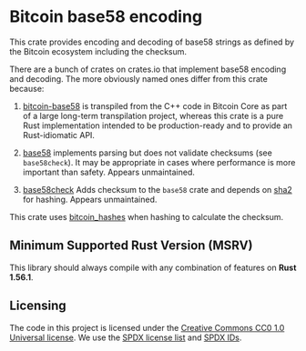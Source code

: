 # Bitcoin base58 encoding

This crate provides encoding and decoding of base58 strings as defined by the Bitcoin ecosystem
including the checksum.

There are a bunch of crates on crates.io that implement base58 encoding and decoding. The more
obviously named ones differ from this crate because:

1. [bitcoin-base58](https://crates.io/crates/bitcoin-base58) is transpiled from the C++ code in
   Bitcoin Core as part of a large long-term transpilation project, whereas this crate is a pure
   Rust implementation intended to be production-ready and to provide an Rust-idiomatic API.

2. [base58](https://crates.io/crates/base58) implements parsing but does not validate checksums (see
   `base58check`). It may be appropriate in cases where performance is more important than safety.
   Appears unmaintained.

3. [base58check](https://crates.io/crates/base58check) Adds checksum to the `base58` crate and
   depends on [sha2](https://crates.io/crates/sha2/0.8.2) for hashing. Appears unmaintained.

This crate uses [bitcoin_hashes](https://crates.io/crates/bitcoin_hashes) when hashing to calculate
the checksum.

## Minimum Supported Rust Version (MSRV)

This library should always compile with any combination of features on **Rust 1.56.1**.

## Licensing

The code in this project is licensed under the [Creative Commons CC0 1.0 Universal license](LICENSE).
We use the [SPDX license list](https://spdx.org/licenses/) and [SPDX IDs](https://spdx.dev/ids/).
